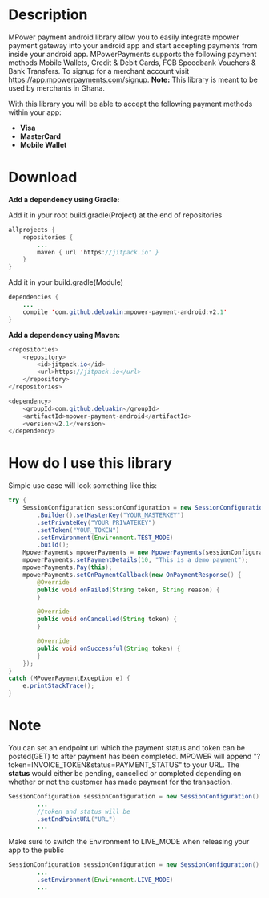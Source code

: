 # Description
MPower payment android library allow you to easily integrate mpower payment gateway into your android app and start accepting payments from inside your android app.
MPowerPayments supports the following payment methods Mobile Wallets, Credit & Debit Cards, FCB Speedbank Vouchers & Bank Transfers. 
To signup for a merchant account visit https://app.mpowerpayments.com/signup. 
__Note:__ This library is meant to be used by merchants in Ghana.


With this library you will be able to accept the following payment methods within your app:

* __Visa__
* __MasterCard__
* __Mobile Wallet__


# Download

__Add a dependency using Gradle:__

Add it in your root build.gradle(Project) at the end of repositories
```java
allprojects {
	repositories {
		...
		maven { url 'https://jitpack.io' }
	}
}
```
	
Add it in your build.gradle(Module)
```java
dependencies {
	...
	compile 'com.github.deluakin:mpower-payment-android:v2.1'
}
```


__Add a dependency using Maven:__
```java
<repositories>
	<repository>
		<id>jitpack.io</id>
		<url>https://jitpack.io</url>
	</repository>
</repositories>
```

```java
<dependency>
	<groupId>com.github.deluakin</groupId>
	<artifactId>mpower-payment-android</artifactId>
	<version>v2.1</version>
</dependency>
```

# How do I use this library
Simple use case will look something like this:

```java
try {
	SessionConfiguration sessionConfiguration = new SessionConfiguration()
		.Builder().setMasterKey("YOUR_MASTERKEY")
		.setPrivateKey("YOUR_PRIVATEKEY")
		.setToken("YOUR_TOKEN")
		.setEnvironment(Environment.TEST_MODE)
		.build();
	MpowerPayments mpowerPayments = new MpowerPayments(sessionConfiguration);
	mpowerPayments.setPaymentDetails(10, "This is a demo payment");
	mpowerPayments.Pay(this);
	mpowerPayments.setOnPaymentCallback(new OnPaymentResponse() {
		@Override
		public void onFailed(String token, String reason) {
		}

		@Override
		public void onCancelled(String token) {
		}

		@Override
		public void onSuccessful(String token) {
		}
	});
}
catch (MPowerPaymentException e) {
	e.printStackTrace();
}
```


# Note
You can set an endpoint url which the payment status and token can be posted(GET) to after payment has been completed.
MPOWER will append "?token=INVOICE_TOKEN&status=PAYMENT_STATUS" to your URL. 
The __status__ would either be pending, cancelled or completed depending on whether or not the customer has made payment for the transaction.

```java
SessionConfiguration sessionConfiguration = new SessionConfiguration()
		...
		//token and status will be 
		.setEndPointURL("URL")
		...
```


Make sure to switch the Environment to LIVE_MODE when releasing your app to the public

```java
SessionConfiguration sessionConfiguration = new SessionConfiguration()
		...
		.setEnvironment(Environment.LIVE_MODE)
		...
```